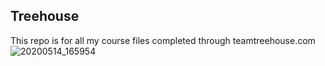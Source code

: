## Treehouse

This repo is for all my course files completed through teamtreehouse.com
![20200514_165954](https://user-images.githubusercontent.com/86483147/123605163-72530400-d7f3-11eb-9c77-cc967aae8711.jpg)
